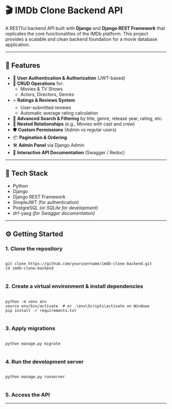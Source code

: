 <h1>🎬 IMDb Clone Backend API</h1>

<p>
A RESTful backend API built with <strong>Django</strong> and <strong>Django REST Framework</strong> that replicates the core functionalities of the IMDb platform. This project provides a scalable and clean backend foundation for a movie database application.
</p>

<hr />

<h2>🚀 Features</h2>

<ul>
  <li>🔐 <strong>User Authentication & Authorization</strong> (JWT-based)</li>
  <li>🎥 <strong>CRUD Operations</strong> for:
    <ul>
      <li>Movies & TV Shows</li>
      <li>Actors, Directors, Genres</li>
    </ul>
  </li>
  <li>⭐ <strong>Ratings & Reviews System</strong>
    <ul>
      <li>User-submitted reviews</li>
      <li>Automatic average rating calculation</li>
    </ul>
  </li>
  <li>🔎 <strong>Advanced Search & Filtering</strong> by title, genre, release year, rating, etc.</li>
  <li>🔗 <strong>Nested Relationships</strong> (e.g., Movies with cast and crew)</li>
  <li>🛡️ <strong>Custom Permissions</strong> (Admin vs regular users)</li>
  <li>📦 <strong>Pagination & Ordering</strong></li>
  <li>🛠️ <strong>Admin Panel</strong> via Django Admin</li>
  <li>📘 <strong>Interactive API Documentation</strong> (Swagger / Redoc)</li>
</ul>

<hr />

<h2>🧰 Tech Stack</h2>

<ul>
  <li>Python</li>
  <li>Django</li>
  <li>Django REST Framework</li>
  <li>SimpleJWT (for authentication)</li>
  <li>PostgreSQL <em>(or SQLite for development)</em></li>
  <li>drf-yasg <em>(for Swagger documentation)</em></li>
</ul>

<hr />

<h2>⚙️ Getting Started</h2>

<h3>1. Clone the repository</h3>

<pre>
<code>
git clone https://github.com/yourusername/imdb-clone-backend.git
cd imdb-clone-backend
</code>
</pre>

<h3>2. Create a virtual environment & install dependencies</h3>

<pre>
<code>
python -m venv env
source env/bin/activate  # or .\env\Scripts\activate on Windows
pip install -r requirements.txt
</code>
</pre>

<h3>3. Apply migrations</h3>

<pre>
<code>
python manage.py migrate
</code>
</pre>

<h3>4. Run the development server</h3>

<pre>
<code>
python manage.py runserver
</code>
</pre>

<h3>5. Access the API</h3>

<hr />

